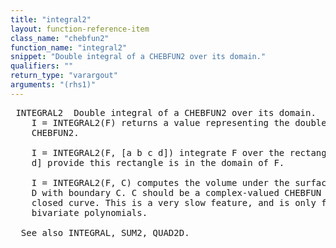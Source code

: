 ```yaml
---
title: "integral2"
layout: function-reference-item
class_name: "chebfun2"
function_name: "integral2"
snippet: "Double integral of a CHEBFUN2 over its domain."
qualifiers: ""
return_type: "varargout"
arguments: "(rhs1)"
---
```


<pre class="help-text"> INTEGRAL2  Double integral of a CHEBFUN2 over its domain.
    I = INTEGRAL2(F) returns a value representing the double integral of a
    CHEBFUN2.
 
    I = INTEGRAL2(F, [a b c d]) integrate F over the rectangle region [a b] x [c
    d] provide this rectangle is in the domain of F.
 
    I = INTEGRAL2(F, C) computes the volume under the surface F over the region
    D with boundary C. C should be a complex-valued CHEBFUN that represents a
    closed curve. This is a very slow feature, and is only fast for small degree
    bivariate polynomials.
 
  See also INTEGRAL, SUM2, QUAD2D.
</pre>